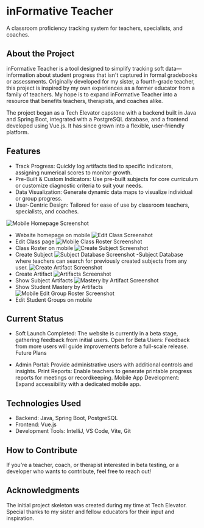 # inFormative Teacher

A classroom proficiency tracking system for teachers, specialists, and coaches.

## About the Project

inFormative Teacher is a tool designed to simplify tracking soft data—information about student progress that isn't captured in formal gradebooks or assessments. Originally developed for my sister, a fourth-grade teacher, this project is inspired by my own experiences as a former educator from a family of teachers. My hope is to expand inFormative Teacher into a resource that benefits teachers, therapists, and coaches alike.

The project began as a Tech Elevator capstone with a backend built in Java and Spring Boot, integrated with a PostgreSQL database, and a frontend developed using Vue.js. It has since grown into a flexible, user-friendly platform.

## Features

- Track Progress: Quickly log artifacts tied to specific indicators, assigning numerical scores to monitor growth.
- Pre-Built & Custom Indicators: Use pre-built subjects for core curriculum or customize diagnostic criteria to suit your needs.
- Data Visualization: Generate dynamic data maps to visualize individual or group progress.
- User-Centric Design: Tailored for ease of use by classroom teachers, specialists, and coaches.



![Mobile Homepage Screenshot](https://res.cloudinary.com/dzszygxtw/image/upload/v1732316748/home_view_f4issz.png)
- Website homepage on mobile 
![Edit Class Screenshot](https://res.cloudinary.com/dzszygxtw/image/upload/v1732316748/create_class_kvzo8v.png)
- Edit Class page
![Mobile Class Roster Screenshot](https://res.cloudinary.com/dzszygxtw/image/upload/v1732316748/class_roster_h6q3em.png)
- Class Roster on mobile
![Create Subject Screenshot](https://res.cloudinary.com/dzszygxtw/image/upload/v1732316748/create_subject_w1pcl6.png)
- Create Subject
![Subject Database Screenshot](https://res.cloudinary.com/dzszygxtw/image/upload/v1732316748/subject_database_v8hxpu.png)
-Subject Database where teachers can search for previously created subjects from any user.
![Create Artifact Screenshot](https://res.cloudinary.com/dzszygxtw/image/upload/v1732316748/artifact_lpmab9.png)
- Create Artifact
![Artifacts Screenshot](https://res.cloudinary.com/dzszygxtw/image/upload/v1732316748/subject_page_j99mge.png)
- Show Subject Artifacts
![Mastery by Artifact Screenshot](https://res.cloudinary.com/dzszygxtw/image/upload/v1732316748/student_page_snwa9n.png)
- Show Student Mastery by Artifacts
![Mobile Edit Group Roster Screenshot](https://res.cloudinary.com/dzszygxtw/image/upload/v1732316748/groups_z8yw0x.png)
- Edit Student Groups on mobile


## Current Status

- Soft Launch Completed: The website is currently in a beta stage, gathering feedback from initial users.
Open for Beta Users: Feedback from more users will guide improvements before a full-scale release.
Future Plans

- Admin Portal: Provide administrative users with additional controls and insights.
Print Reports: Enable teachers to generate printable progress reports for meetings or recordkeeping.
Mobile App Development: Expand accessibility with a dedicated mobile app.

## Technologies Used

- Backend: Java, Spring Boot, PostgreSQL
- Frontend: Vue.js
- Development Tools: IntelliJ, VS Code, Vite, Git

## How to Contribute

If you're a teacher, coach, or therapist interested in beta testing, or a developer who wants to contribute, feel free to reach out!

## Acknowledgments

The initial project skeleton was created during my time at Tech Elevator. Special thanks to my sister and fellow educators for their input and inspiration.
